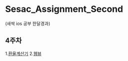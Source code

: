 # Sesac_Assignment_Second
(새싹 ios 공부 한달경과)

## 4주차
1.[환율계산기](https://github.com/WooseokJ/Sesac_Assignment_Second/blob/main/문법2.playground/Pages/환율계산기.xcplaygroundpage/Contents.swift)
2.[웹뷰](https://github.com/WooseokJ/Sesac_Assignment_Second/tree/main/NetworkBasic/NetworkBasic)
